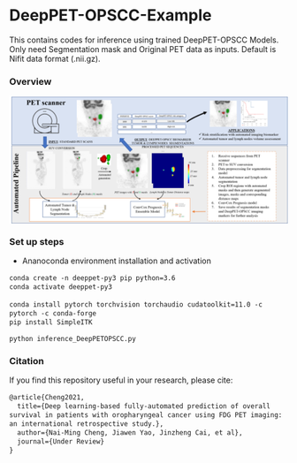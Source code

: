 # DeepPET-OPSCC-Example
This contains codes for inference using trained DeepPET-OPSCC Models. Only need Segmentation mask and Original PET data as inputs. Default is Nifit data format (.nii.gz).

### Overview

<p align="center">
  <img align="center" src="Overview.png" width="640">
</p>


### Set up steps

- Ananoconda environment installation and activation


```
conda create -n deeppet-py3 pip python=3.6
conda activate deeppet-py3

conda install pytorch torchvision torchaudio cudatoolkit=11.0 -c pytorch -c conda-forge
pip install SimpleITK
```




```
python inference_DeepPETOPSCC.py
```


### Citation
If you find this repository useful in your research, please cite:
```
@article{Cheng2021,
  title={Deep learning-based fully-automated prediction of overall survival in patients with oropharyngeal cancer using FDG PET imaging: an international retrospective study.},
  author={Nai-Ming Cheng, Jiawen Yao, Jinzheng Cai, et al},
  journal={Under Review}
}

```
